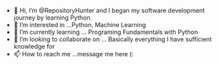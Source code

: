 - 👋 Hi, I’m @RepositoryHunter and I began my software development journey by learning Python. 
- 👀 I’m interested in ...Python, Machine Learning
- 🌱 I’m currently learning ... Programing Fundamentals with Python
- 💞️ I’m looking to collaborate on ... Basically everything I have sufficient knowledge for
- 📫 How to reach me ...message me here (:

<!---
RepositoryHunter/RepositoryHunter is a ✨ special ✨ repository because its `README.md` (this file) appears on your GitHub profile.
You can click the Preview link to take a look at your changes.
--->
